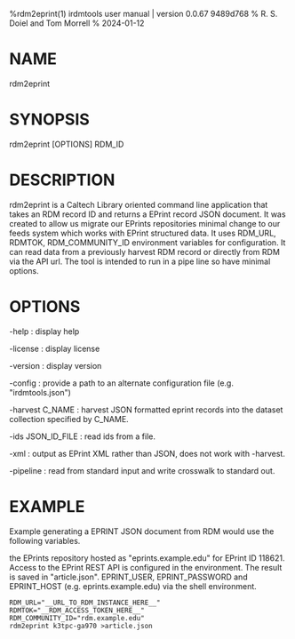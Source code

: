 %rdm2eprint(1) irdmtools user manual | version 0.0.67 9489d768
% R. S. Doiel and Tom Morrell
% 2024-01-12

# NAME

rdm2eprint

# SYNOPSIS

rdm2eprint [OPTIONS] RDM_ID

# DESCRIPTION

rdm2eprint is a Caltech Library oriented command line application
that takes an RDM record ID and returns a EPrint record JSON document.
It was created to allow us migrate our EPrints repositories minimal change
to our feeds system which works with EPrint structured data.
It uses RDM_URL, RDMTOK, RDM_COMMUNITY_ID environment variables for
configuration.  It can read data from a previously harvest RDM record
or directly from RDM via the API url. The tool is intended to run
in a pipe line so have minimal options.

# OPTIONS

-help
: display help

-license
: display license

-version
: display version

-config
: provide a path to an alternate configuration file (e.g. "irdmtools.json")

-harvest C_NAME
: harvest JSON formatted eprint records into the dataset collection 
specified by C_NAME.

-ids JSON_ID_FILE
: read ids from a file.

-xml
: output as EPrint XML rather than JSON, does not work with -harvest.

-pipeline
: read from standard input and write crosswalk to standard out.

# EXAMPLE

Example generating a EPRINT JSON document from RDM would use the following
variables.

the EPrints repository
hosted as "eprints.example.edu" for EPrint ID 118621.  Access to
the EPrint REST API is configured in the environment.  The result
is saved in "article.json". EPRINT_USER, EPRINT_PASSWORD and
EPRINT_HOST (e.g. eprints.example.edu) via the shell environment.

~~~
RDM_URL="__URL_TO_RDM_INSTANCE_HERE__"
RDMTOK="__RDM_ACCESS_TOKEN_HERE__"
RDM_COMMUNITY_ID="rdm.example.edu"
rdm2eprint k3tpc-ga970 >article.json
~~~


